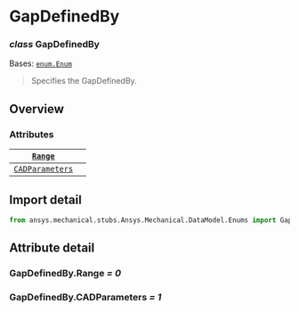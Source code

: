 # GapDefinedBy

### *class* GapDefinedBy

Bases: [`enum.Enum`](https://docs.python.org/3/library/enum.html#enum.Enum)

> Specifies the GapDefinedBy.

> <!-- !! processed by numpydoc !! -->

## Overview

### Attributes

| [`Range`](#GapDefinedBy.Range)                 |    |
|------------------------------------------------|----|
| [`CADParameters`](#GapDefinedBy.CADParameters) |    |

## Import detail

```python
from ansys.mechanical.stubs.Ansys.Mechanical.DataModel.Enums import GapDefinedBy
```

## Attribute detail

### GapDefinedBy.Range *= 0*

### GapDefinedBy.CADParameters *= 1*
